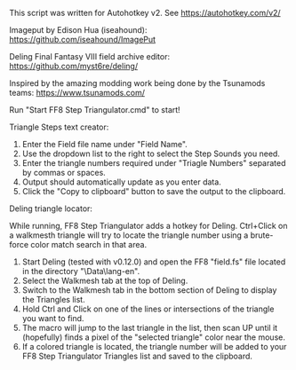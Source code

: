 This script was written for Autohotkey v2. See https://autohotkey.com/v2/

Imageput by Edison Hua (iseahound): https://github.com/iseahound/ImagePut

Deling Final Fantasy VIII field archive editor: https://github.com/myst6re/deling/

Inspired by the amazing modding work being done by the Tsunamods teams: https://www.tsunamods.com/

Run "Start FF8 Step Triangulator.cmd" to start!


Triangle Steps text creator:

1. Enter the Field file name under "Field Name". 
2. Use the dropdown list to the right to select the Step Sounds you need.
3. Enter the triangle numbers required under "Triagle Numbers" separated by commas or spaces.
4. Output should automatically update as you enter data.
5. Click the "Copy to clipboard" button to save the output to the clipboard. 


Deling triangle locator:

While running, FF8 Step Triangulator adds a hotkey for Deling. 
Ctrl+Click on a walkmesth triangle will try to locate the triangle number using a brute-force color match search in that area.

1. Start Deling (tested with v0.12.0) and open the FF8 "field.fs" file located in the directory "\Data\lang-en".
2. Select the Walkmesh tab at the top of Deling. 
3. Switch to the Walkmesh tab in the bottom section of Deling to display the Triangles list. 
4. Hold Ctrl and Click on one of the lines or intersections of the triangle you want to find. 
5. The macro will jump to the last triangle in the list, then scan UP until it (hopefully) finds a pixel of the "selected triangle" color near the mouse.
6. If a colored triangle is located, the triangle number will be added to your FF8 Step Triangulator Triangles list and saved to the clipboard.
